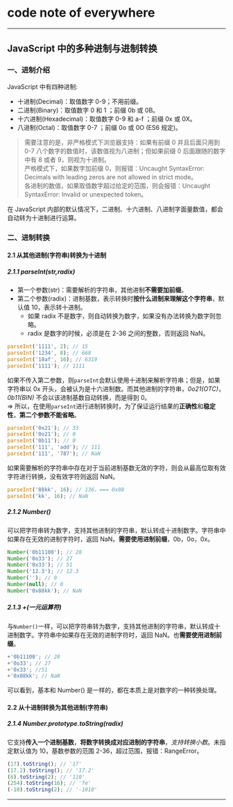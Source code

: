 # code note of everywhere

---

## JavaScript 中的多种进制与进制转换

### 一、进制介绍

JavaScript 中有四种进制:

- 十进制(Decimal)：取值数字 0-9；不用前缀。
- 二进制(Binary)：取值数字 0 和 1 ；前缀 0b 或 0B。
- 十六进制(Hexadecimal)：取值数字 0-9 和 a-f ；前缀 0x 或 0X。
- 八进制(Octal)：取值数字 0-7 ；前缀 0o 或 0O (ES6 规定)。

> 需要注意的是，非严格模式下浏览器支持：如果有前缀 0 并且后面只用到 0-7 八个数字的数值时，该数值视为八进制；但如果前缀 0 后面跟随的数字中有 8 或者 9，则视为十进制。  
> 严格模式下，如果数字加前缀 0，则报错：Uncaught SyntaxError: Decimals with leading zeros are not allowed in strict mode。  
> 各进制的数值，如果取值数字超过给定的范围，则会报错：Uncaught SyntaxError: Invalid or unexpected token。

在 JavaScript 内部的默认情况下，二进制、十六进制、八进制字面量数值，都会自动转为十进制进行运算。

### 二、进制转换

#### 2.1 从其他进制(字符串)转换为十进制

##### 2.1.1 parseInt(str,radix)

- 第一个参数(str)：需要解析的字符串，其他进制**不需要加前缀**。
- 第二个参数(radix)：进制基数，表示转换时**按什么进制来理解这个字符串**，默认值 10，表示转十进制。
  - 如果 radix 不是数字，则自动转换为数字，如果没有办法转换为数字则忽略。
  - radix 是数字的时候，必须是在 2-36 之间的整数，否则返回 NaN。

```javascript
parseInt('1111', 2); // 15
parseInt('1234', 8); // 668
parseInt('18af', 16); // 6319
parseInt('1111'); // 1111
```

如果不传入第二参数，则`parseInt`会默认使用十进制来解析字符串；但是，如果字符串以 0x 开头，会被认为是十六进制数。而其他进制的字符串，_0o21(OTC)_，_0b11(BIN)_ 不会以该进制基数自动转换，而是得到 0。  
=> 所以，在使用`parseInt`进行进制转换时，为了保证运行结果的**正确性**和**稳定性**，**第二个参数不能省略**。

```javascript
parseInt('0x21'); // 33
parseInt('0o21'); // 0
parseInt('0b11'); // 0
parseInt('111', 'add'); // 111
parseInt('111', '787'); // NaN
```

如果需要解析的字符串中存在对于当前进制基数无效的字符，则会从最高位取有效字符进行转换，没有效字符则返回 NaN。

```javascript
parseInt('88kk', 16); // 136，=== 0x88
parseInt('kk', 16); // NaN
```

##### 2.1.2 Number()

可以把字符串转为数字，支持其他进制的字符串，默认转成十进制数字。字符串中如果存在无效的进制字符时，返回 NaN。**需要使用进制前缀**，0b，0o，0x。

```javascript
Number('0b11100'); // 28
Number('0o33'); // 27
Number('0x33'); // 51
Number('12.3'); // 12.3
Number(''); // 0
Number(null); // 0
Number('0x88kk'); // NaN
```

##### 2.1.3 +(一元运算符)

与`Number()`一样，可以把字符串转为数字，支持其他进制的字符串，默认转成十进制数字。字符串中如果存在无效的进制字符时，返回 NaN。也**需要使用进制前缀**。

```javascript
+'0b11100'; // 28
+'0o33'; // 27
+'0x33'; //51
+'0x88kk'; // NaN
```

可以看到，基本和 Number() 是一样的，都在本质上是对数字的一种转换处理。

#### 2.2 从十进制转换为其他进制(字符串)

##### 2.1.4 Number.prototype.toString(radix)

它支持**传入一个进制基数**，**将数字转换成对应进制的字符串**，_支持转换小数_。未指定默认值为 10，基数参数的范围 2-36，超过范围，报错：RangeError。

```javascript
(17).toString(); // '17'
(17.2).toString(); // '17.2'
(6).toString(2); // '110'
(254).toString(16); // 'fe'
(-10).toString(2); // '-1010'
```

---
